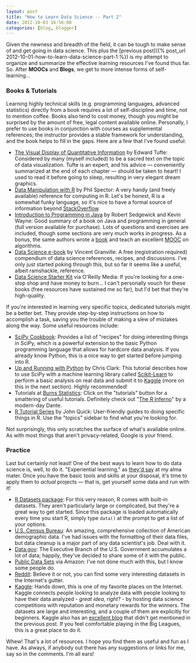```yaml
---
layout: post
title: "How to Learn Data Science -- Part 2"
date: 2012-10-03 16:56:00
categories: [blog, blogger]
---
```


Given the newness and breadth of the field, it can be tough to make sense of and get going in data science. This plus the [previous post]({% post_url 2012-10-01-how-to-learn-data-science-part-1 %}) is my attempt to organize and summarize the effective learning resources I've found thus far. So. After __MOOCs__ and __Blogs__, we get to more intense forms of self-learning...

### Books & Tutorials

Learning highly technical skills (e.g. programming languages, advanced statistics) directly from a book requires a lot of self-discipline and time, not to mention coffee. Books also tend to cost money, though you might be surprised by the amount of free, legal content available online. Personally, I prefer to use books in conjunction with courses as supplemental references; the instructor provides a stable framework for understanding, and the book helps to fill in the gaps. Here are a few that I've found useful:

- [The Visual Display of Quantitative Information](http://www.edwardtufte.com/tufte/books_vdqi) by Edward Tufte: Considered by many (myself included) to be a sacred text on the topic of data visualization. Tufte is an expert, and his advice — conveniently summarized at the end of each chapter — should be taken to heart! I used to read it before going to sleep, resulting in very elegant dream graphics.
- [Data Manipulation with R](http://books.google.com/books?id=grfuq1twFe4C&printsec=frontcover#v=onepage&q&f=false) by Phil Spector: A very handy (and freely available) reference for computing in R. Let's be honest, R is a somewhat funky language, so it's nice to have a formal source of information beyond [StackOverflow](http://stackoverflow.com/).
- [Introduction to Programming in Java](http://introcs.cs.princeton.edu/java/home/) by Robert Sedgewick and Kevin Wayne: Good summary of a book on Java and programming in general (full version available for purchase). Lots of questions and exercises are included, though some sections are very much works in progress. As a bonus, the same authors wrote a [book](http://algs4.cs.princeton.edu/home/) and teach an excellent [MOOC](https://www.coursera.org/course/algs4partI) on algorithms.
- [Data Science e-book](http://www.analyticbridge.com/group/data-science/forum/topics/data-science-e-book-first-draft-available-for-download) by Vincent Granville: A free (registration required) compendium of data science references, recipes, and discussions. I've only just started poking through this, but so far it seems like a useful, albeit ramshackle, reference.
- [Data Science Starter Kit](http://shop.oreilly.com/category/get/data-science-kit.do) via O'Reilly Media: If you're looking for a one-stop shop and have money to burn... I can't personally vouch for these books (free resources have sustained me so far), but I'd bet that they're high-quality.

If you're interested in learning very specific topics, dedicated tutorials might be a better bet. They provide step-by-step instructions on how to accomplish a task, saving you the trouble of making a slew of mistakes along the way. Some useful resources include:

- [SciPy Cookbook](http://www.scipy.org/Cookbook): Provides a list of "recipes" for doing interesting things in SciPy, which is a powerful extension to the basic Python programming language that allows for hardcore data analysis. If you already know Python, this is a nice way to get started before jumping into R.
- [Up and Running with Python](http://blog.kaggle.com/2012/07/02/up-and-running-with-python-my-first-kaggle-entry/) by Chris Clark: This tutorial describes how to use SciPy with a machine learning library called [Scikit-Learn](http://scikit-learn.org/stable/index.html) to perform a basic analysis on real data and submit it to [Kaggle](https://www.kaggle.com/) (more on this in the next section). Highly recommended!
- Tutorials at [Burns Statistics](http://www.burns-stat.com/): Click on the "tutorials" button for a smattering of useful tutorials. Definitely check out "[The R Inferno](http://www.burns-stat.com/pages/Tutor/R_inferno.pdf)" by a modern-day Dante.
- [R Tutorial Series](http://rtutorialseries.blogspot.com/) by John Quick: User-friendly guides to doing specific things in R. Use the "topics" sidebar to find what you're looking for.

Not surprisingly, this only scratches the surface of what's available online. As with most things that aren't privacy-related, Google is your friend.

### Practice

Last but certainly not least! One of the best ways to learn how to do data science is, well, to do it. "Experiential learning," as [they'd say](http://www.kzoo.edu/academics/?p=exed) at my alma mater. Once you have the basic tools and skills at your disposal, it's time to apply them to _actual_ projects — that is, get yourself some data and run with it!

- [R Datasets package](http://stat.ethz.ch/R-manual/R-patched/library/datasets/html/00Index.html): For this very reason, R comes with built-in datasets. They aren't particularly large or complicated, but they're a great way to get started. Since this package is loaded automatically every time you start R, simply type `data()` at the prompt to get a list of your options.
- [U.S. Census Bureau](http://www.census.gov/main/www/access.html): An amazing, comprehensive collection of American demographic data. I've had issues with the formatting of their data files, but data cleanup is a major part of any data scientist's job. Deal with it.
- [Data.gov](http://data.gov/): The Executive Branch of the U.S. Government accumulates a lot of data; happily, they've decided to share some of it with the public.
- [Public Data Sets](http://aws.amazon.com/datasets) via Amazon: I've not done much with this, but I know some people do.
- [Reddit](http://www.reddit.com/r/datasets): Believe it or not, you can find some very interesting datasets in the Internet's gutter.
- [Kaggle](https://www.kaggle.com/): Hands down, this is one of my favorite places on the Internet. Kaggle connects people looking to analyze data with people looking to have their data analyzed - _great idea, right?_ - by hosting data science competitions with reputation and monetary rewards for the winners. The datasets are large and interesting, and a couple of them are explicitly for beginners. Kaggle also has an [excellent blog](http://blog.kaggle.com/) that didn't get mentioned in the previous post. If you feel comfortable playing in the Big Leagues, this is a great place to do it.

Whew! That's a lot of resources. I hope you find them as useful and fun as I have. As always, if anybody out there has any suggestions or links for me, say so in the comments. I'm all ears!
